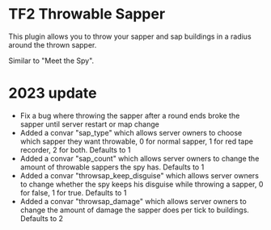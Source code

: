 TF2 Throwable Sapper
===============

This plugin allows you to throw your sapper and sap buildings in a radius around the thrown sapper.

Similar to "Meet the Spy".

# 2023 update
* Fix a bug where throwing the sapper after a round ends broke the sapper until server restart or map change
* Added a convar "sap_type" which allows server owners to choose which sapper they want throwable, 0 for normal sapper, 1 for red tape recorder, 2 for both. Defaults to 1
* Added a convar "sap_count" which allows server owners to change the amount of throwable sappers the spy has. Defaults to 1
* Added a convar "throwsap_keep_disguise" which allows server owners to change whether the spy keeps his disguise while throwing a sapper, 0 for false, 1 for true. Defaults to 1
* Added a convar "throwsap_damage" which allows server owners to change the amount of damage the sapper does per tick to buildings. Defaults to 2